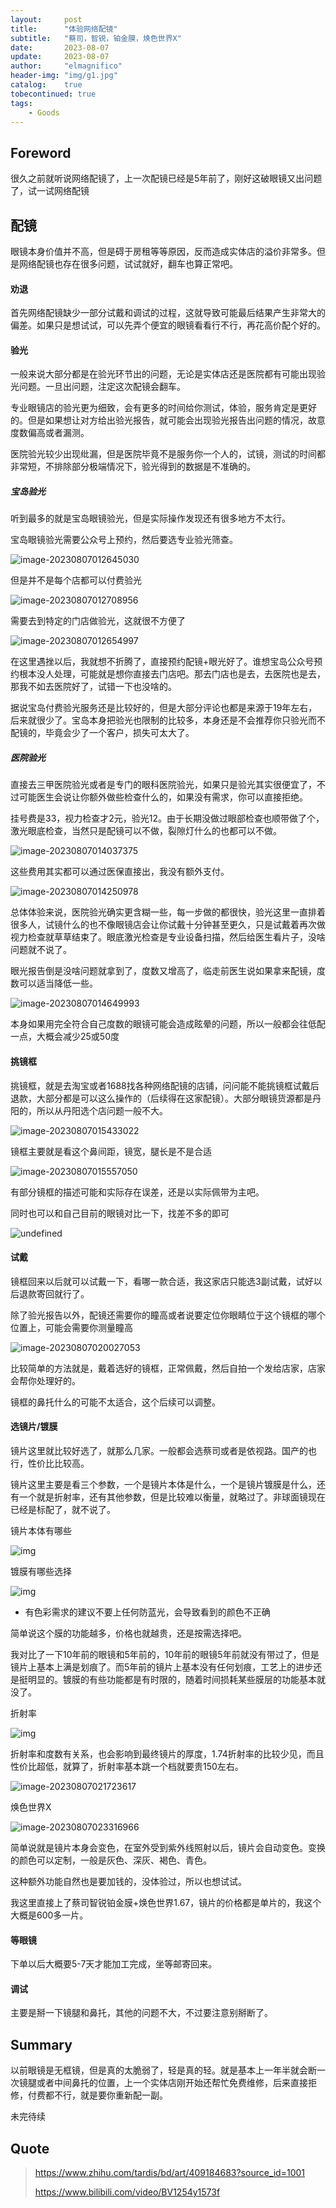 ```yaml
---
layout:     post
title:      "体验网络配镜"
subtitle:   "蔡司，智锐，铂金膜，焕色世界X"
date:       2023-08-07
update:     2023-08-07
author:     "elmagnifico"
header-img: "img/g1.jpg"
catalog:    true
tobecontinued: true
tags:
    - Goods
---
```


## Foreword

很久之前就听说网络配镜了，上一次配镜已经是5年前了，刚好这破眼镜又出问题了，试一试网络配镜



## 配镜

眼镜本身价值并不高，但是碍于房租等等原因，反而造成实体店的溢价非常多。但是网络配镜也存在很多问题，试试就好，翻车也算正常吧。



#### 劝退

首先网络配镜缺少一部分试戴和调试的过程，这就导致可能最后结果产生非常大的偏差。如果只是想试试，可以先弄个便宜的眼镜看看行不行，再花高价配个好的。



#### 验光

一般来说大部分都是在验光环节出的问题，无论是实体店还是医院都有可能出现验光问题。一旦出问题，注定这次配镜会翻车。

专业眼镜店的验光更为细致，会有更多的时间给你测试，体验，服务肯定是更好的。但是如果想让对方给出验光报告，就可能会出现验光报告出问题的情况，故意度数偏高或者漏测。

医院验光较少出现纰漏，但是医院毕竟不是服务你一个人的，试镜，测试的时间都非常短，不排除部分极端情况下，验光得到的数据是不准确的。



##### 宝岛验光

听到最多的就是宝岛眼镜验光，但是实际操作发现还有很多地方不太行。

宝岛眼镜验光需要公众号上预约，然后要选专业验光筛查。

![image-20230807012645030](https://img.elmagnifico.tech/static/upload/elmagnifico/202308070126118.png)

但是并不是每个店都可以付费验光

![image-20230807012708956](https://img.elmagnifico.tech/static/upload/elmagnifico/202308070127983.png)

需要去到特定的门店做验光，这就很不方便了

![image-20230807012654997](https://img.elmagnifico.tech/static/upload/elmagnifico/202308070126027.png)

在这里遇挫以后，我就想不折腾了，直接预约配镜+眼光好了。谁想宝岛公众号预约根本没人处理，可能就是想你直接去门店吧。那去门店也是去，去医院也是去，那我不如去医院好了，试错一下也没啥的。

据说宝岛付费验光服务还是比较好的，但是大部分评论也都是来源于19年左右，后来就很少了。宝岛本身把验光也限制的比较多，本身还是不会推荐你只验光而不配镜的，毕竟会少了一个客户，损失可太大了。



##### 医院验光

直接去三甲医院验光或者是专门的眼科医院验光，如果只是验光其实很便宜了，不过可能医生会说让你额外做些检查什么的，如果没有需求，你可以直接拒绝。

挂号费是33，视力检查才2元，验光12。由于长期没做过眼部检查也顺带做了个，激光眼底检查，当然只是配镜可以不做，裂隙灯什么的也都可以不做。

![image-20230807014037375](https://img.elmagnifico.tech/static/upload/elmagnifico/202308070140510.png)

这些费用其实都可以通过医保直接出，我没有额外支付。

![image-20230807014250978](https://img.elmagnifico.tech/static/upload/elmagnifico/202308070142014.png)

总体体验来说，医院验光确实更含糊一些，每一步做的都很快，验光这里一直排着很多人，试镜什么的也不像眼镜店会让你试戴十分钟甚至更久，只是试戴着再次做视力检查就草草结束了。眼底激光检查是专业设备扫描，然后给医生看片子，没啥问题就不说了。

眼光报告倒是没啥问题就拿到了，度数又增高了，临走前医生说如果拿来配镜，度数可以适当降低一些。

![image-20230807014649993](https://img.elmagnifico.tech/static/upload/elmagnifico/202308070146250.png)

本身如果用完全符合自己度数的眼镜可能会造成眩晕的问题，所以一般都会往低配一点，大概会减少25或50度



#### 挑镜框

挑镜框，就是去淘宝或者1688找各种网络配镜的店铺，问问能不能挑镜框试戴后退款，大部分都是可以这么操作的（后续得在这家配镜）。大部分眼镜货源都是丹阳的，所以从丹阳选个店问题一般不大。

![image-20230807015433022](https://img.elmagnifico.tech/static/upload/elmagnifico/202308070154061.png)

镜框主要就是看这个鼻间距，镜宽，腿长是不是合适

![image-20230807015557050](https://img.elmagnifico.tech/static/upload/elmagnifico/202308070155090.png)

有部分镜框的描述可能和实际存在误差，还是以实际佩带为主吧。

同时也可以和自己目前的眼镜对比一下，找差不多的即可

![undefined](https://img.elmagnifico.tech/static/upload/elmagnifico/202308070156116.jpeg)



#### 试戴

镜框回来以后就可以试戴一下，看哪一款合适，我这家店只能选3副试戴，试好以后退款寄回就行了。

除了验光报告以外，配镜还需要你的瞳高或者说要定位你眼睛位于这个镜框的哪个位置上，可能会需要你测量瞳高

![image-20230807020027053](https://img.elmagnifico.tech/static/upload/elmagnifico/202308070200115.png)

比较简单的方法就是，戴着选好的镜框，正常佩戴，然后自拍一个发给店家，店家会帮你处理好的。

镜框的鼻托什么的可能不太适合，这个后续可以调整。



#### 选镜片/镀膜

镜片这里就比较好选了，就那么几家。一般都会选蔡司或者是依视路。国产的也行，性价比比较高。

镜片这里主要是看三个参数，一个是镜片本体是什么，一个是镜片镀膜是什么，还有一个就是折射率，还有其他参数，但是比较难以衡量，就略过了。非球面镜现在已经是标配了，就不说了。

镜片本体有哪些

![img](https://img.elmagnifico.tech/static/upload/elmagnifico/202308070210255.webp)

镀膜有哪些选择

![img](https://img.elmagnifico.tech/static/upload/elmagnifico/202308070211045.webp)

- 有色彩需求的建议不要上任何防蓝光，会导致看到的颜色不正确

简单说这个膜的功能越多，价格也就越贵，还是按需选择吧。

我对比了一下10年前的眼镜和5年前的，10年前的眼镜5年前就没有带过了，但是镜片上基本上满是划痕了。而5年前的镜片上基本没有任何划痕，工艺上的进步还是挺明显的。镀膜的有些功能都是有时限的，随着时间损耗某些膜层的功能基本就没了。



折射率

![img](https://img.elmagnifico.tech/static/upload/elmagnifico/202308070215599.webp)

折射率和度数有关系，也会影响到最终镜片的厚度，1.74折射率的比较少见，而且性价比超低，就算了，折射率基本跳一个档就要贵150左右。

![image-20230807021723617](https://img.elmagnifico.tech/static/upload/elmagnifico/202308070217692.png)



焕色世界X

![image-20230807023316966](https://img.elmagnifico.tech/static/upload/elmagnifico/202308070233007.png)

简单说就是镜片本身会变色，在室外受到紫外线照射以后，镜片会自动变色。变换的颜色可以定制，一般是灰色、深灰、褐色、青色。

这种额外功能自然也是要加钱的，没体验过，所以也想试试。



我这里直接上了蔡司智锐铂金膜+焕色世界1.67，镜片的价格都是单片的，我这个大概是600多一片。



#### 等眼镜

下单以后大概要5-7天才能加工完成，坐等邮寄回来。



#### 调试

主要是掰一下镜腿和鼻托，其他的问题不大，不过要注意别掰断了。



## Summary

以前眼镜是无框镜，但是真的太脆弱了，轻是真的轻。就是基本上一年半就会断一次镜腿或者中间鼻托的位置，上一个实体店刚开始还帮忙免费维修，后来直接拒修，付费都不行，就是要你重新配一副。

未完待续



## Quote

> https://www.zhihu.com/tardis/bd/art/409184683?source_id=1001
>
> https://www.bilibili.com/video/BV1254y1573f
